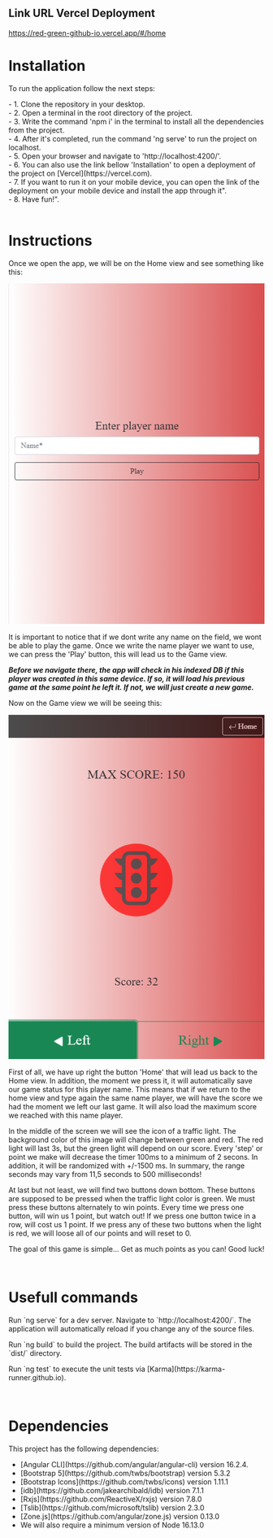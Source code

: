 ## Link URL Vercel Deployment
https://red-green-github-io.vercel.app/#/home

# Installation
<p>
  To run the application follow the next steps:
</p>

<span>
  - 1. Clone the repository in your desktop.
</span>
<br>
<span>
  - 2. Open a terminal in the root directory of the project.
</span>
<br>
<span>
  - 3. Write the command 'npm i' in the terminal to install all the dependencies from the project.
</span>
<br>
<span>
  - 4. After it's completed, run the command 'ng serve' to run the project on localhost.
</span>
<br>
<span>
  - 5. Open your browser and navigate to 'http://localhost:4200/'.
</span>
<br>
<span>
  - 6. You can also use the link bellow 'Installation' to open a deployment of the project on [Vercel](https://vercel.com).
</span>
<br>
<span>
  - 7. If you want to run it on your mobile device, you can open the link of the deployment on your mobile device and install the app through it".
</span>
<br>
<span>
  - 8. Have fun!".
</span>
<br>
<br>

# Instructions
<p>
  Once we open the app, we will be on the Home view and see something like this:
</p>

![Screenshot](./src/assets/screenshots/Captura_1.png)
<p>
  It is important to notice that if we dont write any name on the field, we wont be able to play the game.
  Once we write the name player we want to use, we can press the 'Play' button, this will lead us to the Game view.

  <strong>*Before we navigate there, the app will check in his indexed DB if this player was created in this same device. 
  If so, it will load his previous game at the same point he left it. If not, we will just create a new game.*</strong>
</p>
<p>
  Now on the Game view we will be seeing this:
</p>

![Screenshot](./src/assets/screenshots/Captura_2.png)

<p>
  First of all, we have up right the button 'Home' that will lead us back to the Home view. In addition, the moment we press it, it will automatically save our game status for this player name.
  This means that if we return to the home view and type again the same name player, we will have the score we had the moment we left our last game. It will also load the maximum score we reached with this name player.
</p>

<p>
  In the middle of the screen we will see the icon of a traffic light. The background color of this image will change between green and red. The red light will last 3s, but the green light will depend on our score.
  Every 'step' or point we make will decrease the timer 100ms to a minimum of 2 secons. In addition, it will be randomized with +/-1500 ms. In summary, the range seconds may vary from 11,5 seconds to 500 milliseconds!
</p>

<p>
  At last but not least, we will find two buttons down bottom. These buttons are supposed to be pressed when the traffic light color is green. We must press these buttons alternately to win points. Every time we press one button, will win us 1 point, but watch out! If we press one button twice in a row, will cost us 1 point. If we press any of these two buttons when the light is red, we will loose all of our points and will reset to 0.
</p>
<p>
  The goal of this game is simple... Get as much points as you can! Good luck!
</p>
<br>

# Usefull commands
<p>Run `ng serve` for a dev server. Navigate to `http://localhost:4200/`. The application will automatically reload if you change any of the source files.</p>
<p>Run `ng build` to build the project. The build artifacts will be stored in the `dist/` directory.</p>
<p>Run `ng test` to execute the unit tests via [Karma](https://karma-runner.github.io).</p>
<br>

# Dependencies
This project has the following dependencies:
<ul>
  <li>[Angular CLI](https://github.com/angular/angular-cli) version 16.2.4.</li>
  <li>[Bootstrap 5](https://github.com/twbs/bootstrap) version 5.3.2</li>
  <li>[Bootstrap Icons](https://github.com/twbs/icons) version 1.11.1</li>
  <li>[idb](https://github.com/jakearchibald/idb) version 7.1.1</li>
  <li>[Rxjs](https://github.com/ReactiveX/rxjs) version 7.8.0</li>
  <li>[Tslib](https://github.com/microsoft/tslib) version 2.3.0</li>
  <li>[Zone.js](https://github.com/angular/zone.js) version 0.13.0</li>
  <li>We will also require a minimum version of Node 16.13.0</li>
<ul>












